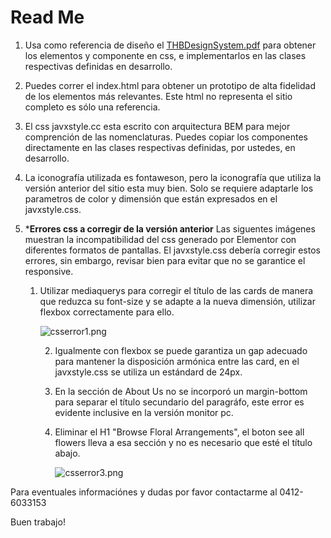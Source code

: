# Read Me

1. Usa como referencia de diseño el [THBDesignSystem.pdf](/THBDesignSystem.pdf) para obtener los elementos y componente en css, e implementarlos en las clases respectivas definidas en desarrollo.

2. Puedes correr el index.html para obtener un prototipo de alta fidelidad de los elementos más relevantes. Este html no representa el sitio completo es sólo una referencia.

3. El css javxstyle.cc esta escrito con arquitectura BEM para mejor comprención de las nomenclaturas. Puedes copiar los componentes directamente en las clases respectivas definidas, por ustedes, en desarrollo.

4. La iconografía utilizada es fontaweson, pero la iconografía que utiliza la versión anterior del sitio esta muy bien. Solo se requiere adaptarle los parametros de color y dimensión que están expresados en el javxstyle.css.

5. ***Errores css a corregir de la versión anterior** Las siguentes imágenes muestran la incompatibilidad del css generado por Elementor con diferentes formatos de pantallas. El javxstyle.css debería corregir estos errores, sin embargo, revisar bien para evitar que no se garantice el responsive.
   
   1. Utilizar mediaquerys para corregir el título de las cards de manera que reduzca su font-size y se adapte a la nueva dimensión, utilizar flexbox correctamente para ello.
      
      
      
      ![csserror1.png](/home/javx/Documentos/Notas/54bd19957943f008d2251bf70a7c5011aef882f3.png)
      
      2. Igualmente con flexbox se puede garantiza un gap adecuado para mantener la disposición armónica entre las card, en el javxstyle.css se utiliza un estándard de 24px.
      
      3. En la sección de About Us no se incorporó un margin-bottom para separar el título secundario del paragráfo, este error es evidente inclusive en la versión monitor pc.
      
      4. Eliminar el H1 "Browse Floral Arrangements", el boton see all flowers lleva a esa sección y no es necesario que esté el título abajo.
         
         ![csserror3.png](/home/javx/Documentos/Notas/56a1788d10ceac24df56202d22e472fd045bf4a7.png)



Para eventuales informaciónes y dudas por favor contactarme al 0412-6033153

Buen trabajo!




